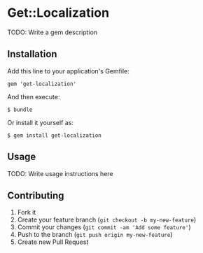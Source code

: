 # Get::Localization

TODO: Write a gem description

## Installation

Add this line to your application's Gemfile:

    gem 'get-localization'

And then execute:

    $ bundle

Or install it yourself as:

    $ gem install get-localization

## Usage

TODO: Write usage instructions here

## Contributing

1. Fork it
2. Create your feature branch (`git checkout -b my-new-feature`)
3. Commit your changes (`git commit -am 'Add some feature'`)
4. Push to the branch (`git push origin my-new-feature`)
5. Create new Pull Request
